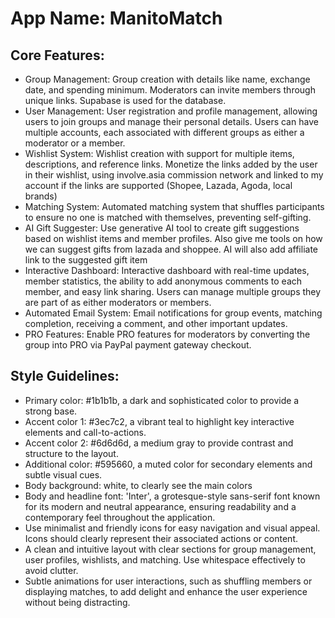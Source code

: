 # **App Name**: ManitoMatch

## Core Features:

- Group Management: Group creation with details like name, exchange date, and spending minimum. Moderators can invite members through unique links. Supabase is used for the database.
- User Management: User registration and profile management, allowing users to join groups and manage their personal details. Users can have multiple accounts, each associated with different groups as either a moderator or a member.
- Wishlist System: Wishlist creation with support for multiple items, descriptions, and reference links. Monetize the links added by the user in their wishlist, using involve.asia commission network and linked to my account if the links are supported (Shopee, Lazada, Agoda, local brands)
- Matching System: Automated matching system that shuffles participants to ensure no one is matched with themselves, preventing self-gifting.
- AI Gift Suggester: Use generative AI tool to create gift suggestions based on wishlist items and member profiles. Also give me tools on how we can suggest gifts from lazada and shoppee. AI will also add affiliate link to the suggested gift item
- Interactive Dashboard: Interactive dashboard with real-time updates, member statistics, the ability to add anonymous comments to each member, and easy link sharing. Users can manage multiple groups they are part of as either moderators or members.
- Automated Email System: Email notifications for group events, matching completion, receiving a comment, and other important updates.
- PRO Features: Enable PRO features for moderators by converting the group into PRO via PayPal payment gateway checkout.

## Style Guidelines:

- Primary color: #1b1b1b, a dark and sophisticated color to provide a strong base.
- Accent color 1: #3ec7c2, a vibrant teal to highlight key interactive elements and call-to-actions.
- Accent color 2: #6d6d6d, a medium gray to provide contrast and structure to the layout.
- Additional color: #595660, a muted color for secondary elements and subtle visual cues.
- Body background: white, to clearly see the main colors
- Body and headline font: 'Inter', a grotesque-style sans-serif font known for its modern and neutral appearance, ensuring readability and a contemporary feel throughout the application.
- Use minimalist and friendly icons for easy navigation and visual appeal. Icons should clearly represent their associated actions or content.
- A clean and intuitive layout with clear sections for group management, user profiles, wishlists, and matching. Use whitespace effectively to avoid clutter.
- Subtle animations for user interactions, such as shuffling members or displaying matches, to add delight and enhance the user experience without being distracting.